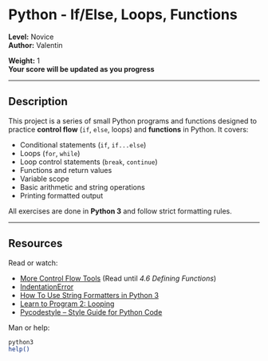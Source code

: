 # Python - If/Else, Loops, Functions

**Level:** Novice  
**Author:** Valentin

**Weight:** 1  
**Your score will be updated as you progress**

---

## Description

This project is a series of small Python programs and functions designed to practice **control flow** (`if`, `else`, loops) and **functions** in Python. It covers:

- Conditional statements (`if`, `if...else`)
- Loops (`for`, `while`)
- Loop control statements (`break`, `continue`)
- Functions and return values
- Variable scope
- Basic arithmetic and string operations
- Printing formatted output

All exercises are done in **Python 3** and follow strict formatting rules.

---

## Resources

Read or watch:

- [More Control Flow Tools](https://docs.python.org/3/tutorial/controlflow.html) (Read until *4.6 Defining Functions*)
- [IndentationError](https://docs.python.org/3/reference/lexical_analysis.html#indentation)
- [How To Use String Formatters in Python 3](https://realpython.com/python-f-strings/)
- [Learn to Program 2: Looping](https://www.learnpython.org/)
- [Pycodestyle – Style Guide for Python Code](https://pycodestyle.pycqa.org/en/latest/)

Man or help:

```bash
python3
help()
